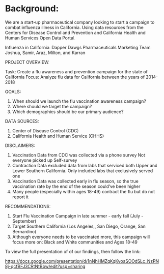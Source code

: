 # Background: 

We are a start-up pharmaceutical company looking to start a campaign to combat influenza illness in California. Using data resources from the Centers for Disease Control and Prevention and California Health and Human Services Open Data Portal.


Influenza in California: Dapper Dawgs Pharmaceuticals Marketing Team
Joshua, Samir, Araz, Milton, and Karran

PROJECT OVERVIEW:

Task: Create a flu awareness and prevention campaign for the state of California
Focus: Analyze flu data for California between the years of 2014-2018

GOALS:

  1) When should we launch the flu vaccination awareness campaign?
  2) Where should we target the campaign? 
  3) Which demographics should be our primary audience?

DATA SOURCES:
  
  1) Center of Disease Control (CDC)
  2) California Health and Human Service (CHHS)

DISCLAIMERS:

  1) Vaccination Data from CDC was collected via a phone survey Not everyone picked up Self-survey
  2) Contraction Data excluded  data from labs that serviced both Upper and Lower Southern California. 
     Only included labs that exclusively served one
  3) Vaccination Data was collected early in flu season, so the true vaccination rate by the end of the season could’ve been higher
  4) Many people (especially within ages 18-49) contract the flu but do not report it

RECOMMENDATIONS:

 1) Start Flu Vaccination Campaign in late summer - early fall (July - September)
 2) Target Southern California (Los Angeles,, San Diego, Orange, San Bernardino)
 3) Although everyone needs to be vaccinated more, this campaign will focus more on: Black and White communities and Ages 18-49



To view the full presentation of of our findings, then follow the link: 

https://docs.google.com/presentation/d/1nNhHMZqKqKvoaSOOdSLc_NzPN8j-qcfBFJ3CRtNtBbw/edit?usp=sharing
